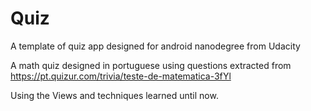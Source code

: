 # Quiz
A template of quiz app designed for android nanodegree from Udacity

A math quiz designed in portuguese using questions extracted from https://pt.quizur.com/trivia/teste-de-matematica-3fYl

Using the Views and techniques learned until now.
